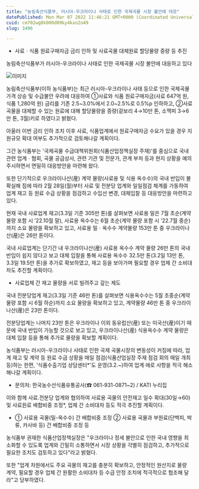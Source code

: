 ```yaml
---
title: "농림축산식품부, 러시아-우크라이나 사태로 인한 국제곡물 시장 불안에 대응"
datePublished: Mon Mar 07 2022 11:46:21 GMT+0000 (Coordinated Universal Time)
cuid: cm702wg8k000d09ky4kxo2o49
slug: 3496

---
```



- 사료ㆍ식품 원료구매자금 금리 인하 및 사료곡물 대체원료 할당물량 증량 등 추진

농림축산식품부가 러시아-우크라이나 사태로 인한 국제곡물 시장 불안에 대응하고 있다

![이미지](https://cdn.hashnode.com/res/hashnode/image/upload/v1739253958485/f1336466-f810-47bc-8f72-b17508a3ba1f.jpeg)

농림축산식품부(이하 농식품부)는 최근 러시아-우크라이나 사태 등으로 인한 국제곡물 가격 상승 및 수급불안 우려에 대응하여 ①사료와 식품 원료구매자금(사료 647억 원, 식품 1,280억 원) 금리를 기존 2.5~3.0%에서 2.0~2.5%로 0.5%p 인하하고, ②사료곡물을 대체할 수 있는 원료에 대해 할당물량을 증량(겉보리 4→10만 톤, 소맥피 3→6만 톤, 3월)키로 하였다고 밝혔다.

아울러 이번 금리 인하 조치 이후 사료, 식품업계에서 원료구매자금 수요가 있을 경우 지원규모 확대 여부도 추가적으로 검토해나갈 계획이다.

그간 농식품부는 '국제곡물 수급대책위원회(식품산업정책실장 주재)'를 중심으로 국내 관련 업계ㆍ협회, 곡물 공급상사, 관련 기관 및 전문가, 관계 부처 등과 현지 상황을 예의 주시하면서 면밀히 대응방안을 마련해 왔다.

또한 단기적으로 우크라이나산(産) 계약 물량(사료용 및 식용 옥수수)의 국내 반입이 불확실해 짐에 따라 2월 28일(월)부터 사료 및 전분당 업계와 일일점검 체계를 가동하여 업계 재고 등 원료 수급 상황을 점검하고 수입선 변경, 대체입찰 등 대응방안을 마련하고 있다.

현재 국내 사료업계 재고(3.3일 기준 305만 톤)를 살펴보면 사료용 밀은 7월 초순(계약 물량 포함 시 ’22.10월 말), 사료용 옥수수는 6월 초순(계약 물량 포함 시 ’22.7월 중순)까지 소요 물량을 확보하고 있고, 사료용 밀ㆍ옥수수 계약물량 153만 톤 중 우크라이나산(産)은 26만 톤이다.

국내 사료업계는 단기간 내 우크라이나산(産) 사료용 옥수수 계약 물량 26만 톤의 국내 반입이 쉽지 않다고 보고 대체 입찰을 통해 사료용 옥수수 32.5만 톤(3.2일 13만 톤, 3.3일 19.5만 톤)을 추가로 확보하였고, 재고 등을 보아가며 필요할 경우 업체 간 소비대차도 추진할 계획이다.

* 사료업체 간 재고 물량을 서로 빌려주고 갚는 제도

국내 전분당업계 재고(3.3일 기준 46만 톤)를 살펴보면 식용옥수수는 5월 초중순(계약 물량 포함 시 6월 하순)까지 소요 물량을 확보하고 있고, 계약물량 46만 톤 중 우크라이나산(産)은 23만 톤이다.

전분당업계는 나머지 23만 톤은 우크라이나 이외 동유럽산(産) 또는 미국산(産)이기 때문에 국내 반입이 가능할 것으로 보고 있고, 우크라이나산(産) 식용옥수수 계약 물량은 대체 입찰 등을 통해 추가로 물량을 확보할 계획이다.

농식품부는 러시아-우크라이나 사태로 인한 국제 곡물시장의 변동성이 커짐에 따라, 업계 재고 및 계약 등 원료 수급 상황을 매일 점검(식품산업실장 주재 점검 회의 매일 개최 등)하는 한편, '식품수출기업 상담센터*'도 운영(3.2.~)하여 업계 애로 사항을 적극 해소해나갈 계획이다.

* 문의처: 한국농수산식품유통공사(☎ 061-931-0871~2) / KATI 누리집

이와 함께 사료․전분당 업계와 협의하여 사료용 곡물의 안전재고 일수 확대(30일→60) 및 사료원료 배합비중 조정*, 업체 간 소비대차 등도 적극 추진할 계획이다.

* ① 사료용 곡물(밀-옥수수) 간 배합비중 조정 ② 사료용 곡물과 부원료(단백피, 박류, 카사바 등) 간 배합비중 조정 등

농식품부 권재한 식품산업정책실장은 "우크라이나 정세 불안으로 인한 국내 영향을 최소화할 수 있도록 업계와 긴밀히 소통하면서 시장 상황을 각별히 점검하고, 추가적으로 필요한 조치도 검토하고 있다"라고 밝혔다.

또한 "업계 차원에서도 주요 곡물의 재고를 충분히 확보하고, 안정적인 원산지로 물량 계약, 필요할 경우 업체 간 원활한 소비대차 등 수급 안정 조치에 적극적으로 협조해 달라"고 당부하였다.